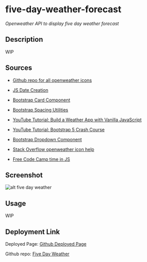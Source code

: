 # five-day-weather-forecast

*Openweather API to display five day weather forecast*
## Description


WIP



## Sources

- [Github repo for all openweather icons](https://github.com/yuvraaaj/openweathermap-api-icons)

- [JS Date Creation](https://www.freecodecamp.org/news/javascript-get-current-date-todays-date-in-js/)

- [Bootstrap Card Component](https://getbootstrap.com/docs/5.0/components/card/)
  
- [Bootstrap Spacing Utilities](https://getbootstrap.com/docs/5.0/utilities/spacing/)
  
- [YouTube Tutorial: Build a Weather App with Vanilla JavaScript](https://www.youtube.com/watch?v=nGVoHEZojiQ)
  
- [YouTube Tutorial: Bootstrap 5 Crash Course](https://www.youtube.com/watch?v=Jyvffr3aCp0)
  
- [Bootstrap Dropdown Component](https://getbootstrap.com/docs/4.0/components/dropdowns/)

- [Stack Overflow openweather icon help](https://stackoverflow.com/questions/44177417/how-to-display-openweathermap-weather-icon)

- [Free Code Camp time in JS](https://www.freecodecamp.org/news/javascript-get-current-date-todays-date-in-js/)

## Screenshot

![alt five day weather](WIP)

## Usage

WIP

## Deployment Link

Deployed Page: [Github Deployed Page](WIP)

Github repo: [Five Day Weather](https://github.com/Exo-MDR-CD2000/five-day-weather-forecast)